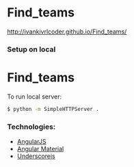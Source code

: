 # Find_teams
http://ivankivrlcoder.github.io/Find_teams/


### Setup on local
# Find_teams

To run local server:
```bash
$ python -m SimpleHTTPServer .
```


### Technologies:
- [AngularJS](https://angularjs.org/)
- [Angular Material](https://material.angularjs.org/latest/)
- [Underscorejs](http://underscorejs.org/)
